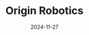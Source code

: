 ---  
layout: startup_page  
title: "Origin Robotics"  
id: "originrobotics.com"  
permalink: "/originroboticsoriginrobotics.com11272024/"  
website: "https://origin-robotics.com/"  
funding_round: ""  
funding_amount: "€4.5M"  
investors: "European Defence Fund (EDF)"  
about: "Origin Robotics is a Latvian defense tech startup specializing in advanced autonomous systems, particularly airborne precision-guided weapon systems. Their flagship product, The Beak, has been deployed to Ukraine and secured contracts with two NATO countries. The company focuses on minimizing size, weight, and power consumption in its designs."  
markets: "Defense Tech, Drone Technology, Autonomous Systems"  
hq: "Riga, Latvia, Latvia"  
founded_year: "2022"  
linkedin: "https://www.linkedin.com/company/origin-robotics"  
twitter: ""  
instagram: ""  
facebook: ""  
crunchbase: "https://www.crunchbase.com/organization/origin-robotics"  
pitchbook: ""  

date_display: "27-Nov-2024"  
date: "2024-11-27"

# SEO Optimization  
meta_title: "Origin Robotics -  Funding (€4.5M)"  
meta_description: "Origin Robotics, Origin Robotics is a Latvian defense tech startup specializing in advanced autonomous systems, particularly airborne precision-guided weapon systems. ..."  
meta_keywords: "Origin Robotics, Defense Tech, Drone Technology, Autonomous Systems,  funding"  
canonical_url: "https://startup.projectstartups.com/originroboticsoriginrobotics.com11272024/"  
---